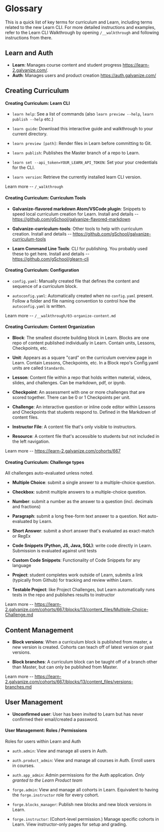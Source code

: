 # Glossary

This is a quick list of key terms for curriculum and Learn, including terms related to the new Learn CLI. For more detailed instructions and examples, refer to the Learn CLI Walkthrough by opening `/__walkthrough` and following instructions from there.

## Learn and Auth

* **Learn**: Manages course content and student progress https://learn-2.galvanize.com/.
* **Auth**: Manages users and product creation https://auth.galvanize.com/


## Creating Curriculum

#### Creating Curriculum: Learn CLI

* `learn help`: See a list of commands (also `learn preview --help`, `learn publish --help` etc.)

* `learn guide`: Download this interactive guide and walkthrough to your current directory.

* `learn preview [path]`:  Render files in Learn before committing to Git.

* `learn publish`: Publishes the Master branch of a repo to Learn.

* `learn set --api_token=YOUR_LEARN_API_TOKEN`: Set your your credentials for the CLI.

* `learn version`: Retrieve the currently installed learn CLI version.

Learn more -- `/_walkthrough`


#### Creating Curriculum: Curriculum Tools

* **Galvanize-flavored markdown Atom/VSCode plugin**: Snippets to speed local curriculum creation for Learn.
Install and details -- https://github.com/gSchool/galvanize-flavored-markdown

* **Galvanize-curriculum-tools**: Other tools to help with curriculum creation.
Install and details -- https://github.com/gSchool/galvanize-curriculum-tools

* **Learn Command Line Tools**: CLI for publishing. You probably used these to get here.
Install and details -- https://github.com/gSchool/glearn-cli


#### Creating Curriculum: Configuration

* `config.yaml`: Manually created file that defines the content and sequence of a curriculum block.

* `autoconfig.yaml`: Automatically created when no `config.yaml` present. Follow a folder and file naming convention to control how the `autoconfig.yaml` is written.

Learn more -- `/__walkthrough/03-organize-content.md`


#### Creating Curriculum: Content Organization

* **Block**: The smallest discrete building block in Learn. Blocks are one repo of content published individually in Learn. Contain units, Lessons, Checkpoints, etc.

* **Unit**: Appears as a square "card" on the curriculum overview page in Learn. Contain Lessons, Checkpoints, etc. In a Block repo's Config.yaml units are called `Standards`.

* **Lesson**: Content file within a repo that holds written material, videos, slides, and challenges. Can be markdown, pdf, or ipynb.

* **Checkpoint**: An assessment with one or more challenges that are scored together. There can be 0 or 1 Checkpoints per unit.

* **Challenge**: An interactive question or inline code editor within Lessons and Checkpoints that students respond to. Defined in the Markdown of content files.

* **Instructor File**: A content file that's only visible to instructors.

* **Resource**: A content file that's accessible to students but not included in the left navigation.

Learn more -- https://learn-2.galvanize.com/cohorts/667


#### Creating Curriculum: Challenge types

All challenges auto-evaluated unless noted.

* **Multiple Choice**: submit a single answer to a multiple-choice question.

* **Checkbox**: submit multiple answers to a multiple-choice question.

* **Number**: submit a number as the answer to a question (incl. decimals and fractions)

* **Paragraph**: submit a long free-form text answer to a question. Not auto-evaluated by Learn.  

* **Short Answer**: submit a short answer that's evaluated as exact-match or RegEx

* **Code Snippets (Python, JS, Java, SQL)**: write code directly in Learn. Submission is evaluated against unit tests

* **Custom Code Snippets**: Functionality of Code Snippets for any language

* **Project**: student completes work outside of Learn, submits a link (typically from Github) for tracking and review within Learn.

* **Testable Project**: like Project Challenges, but Learn automatically runs tests in the repo and publishes results to instructor

Learn more -- https://learn-2.galvanize.com/cohorts/667/blocks/13/content_files/Multiple-Choice-Challenge.md


## Content Management

* **Block versions**: When a curriculum block is published from master, a new version is created. Cohorts can teach off of latest version or past versions.

* **Block branches**: A curriculum block can be taught off of a branch other than Master, but can only be published from Master.

Learn more -- https://learn-2.galvanize.com/cohorts/667/blocks/13/content_files/versions-branches.md


## User Management

* **Unconfirmed user**: User has been invited to Learn but has never confirmed their email/created a password.


#### User Management: Roles / Permissions

Roles for users within Learn and Auth

* `auth.admin`: View and manage all users in Auth.

* `auth.product_admin`: View and manage all courses in Auth. Enroll users in courses.

* `auth.app_admin`: Admin permissions for the Auth application. *Only granted to the Learn Product team*

* `forge.admin`: View and manage all cohorts in Learn. Equivalent to having the `forge.instructor` role for every cohort.

* `forge.blocks_manager`: Publish new blocks and new block versions in Learn.

* `forge.instructor`: (Cohort-level permission.) Manage specific cohorts in Learn. View instructor-only pages for setup and grading.
